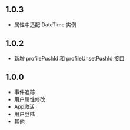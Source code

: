 ## 1.0.3

* 属性中适配 DateTime 实例

## 1.0.2

* 新增 profilePushId 和 profileUnsetPushId 接口

## 1.0.0

* 事件追踪
* 用户属性修改
* App激活
* 用户登陆
* 其他